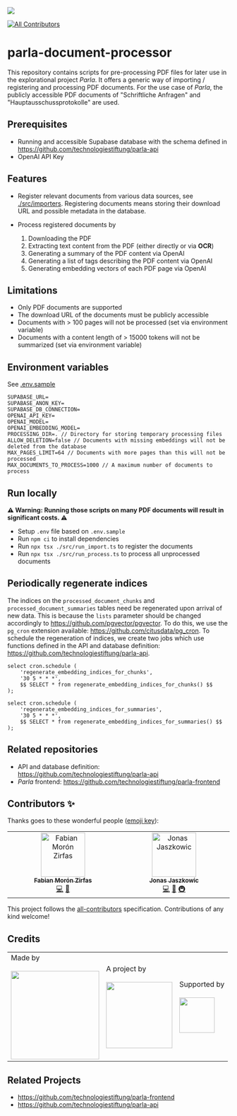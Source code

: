 ![](https://img.shields.io/badge/Built%20with%20%E2%9D%A4%EF%B8%8F-at%20Technologiestiftung%20Berlin-blue)

<!-- ALL-CONTRIBUTORS-BADGE:START - Do not remove or modify this section -->

[![All Contributors](https://img.shields.io/badge/all_contributors-2-orange.svg?style=flat-square)](#contributors-)

<!-- ALL-CONTRIBUTORS-BADGE:END -->

# parla-document-processor

This repository contains scripts for pre-processing PDF files for later use in the explorational project _Parla_. It offers a generic way of importing / registering and processing PDF documents. For the use case of _Parla_, the publicly accessible PDF documents of "Schriftliche Anfragen" and "Hauptausschussprotokolle" are used.

## Prerequisites

- Running and accessible Supabase database with the schema defined in https://github.com/technologiestiftung/parla-api
- OpenAI API Key

## Features

- Register relevant documents from various data sources, see [./src/importers](./src/importers). Registering documents means storing their download URL and possible metadata in the database.
- Process registered documents by

  1. Downloading the PDF
  2. Extracting text content from the PDF (either directly or via **OCR**)
  3. Generating a summary of the PDF content via OpenAI
  4. Generating a list of tags describing the PDF content via OpenAI
  5. Generating embedding vectors of each PDF page via OpenAI

## Limitations

- Only PDF documents are supported
- The download URL of the documents must be publicly accessible
- Documents with > 100 pages will not be processed (set via environment variable)
- Documents with a content length of > 15000 tokens will not be summarized (set via environment variable)

## Environment variables

See [.env.sample](.env.sample)

```
SUPABASE_URL=
SUPABASE_ANON_KEY=
SUPABASE_DB_CONNECTION=
OPENAI_API_KEY=
OPENAI_MODEL=
OPENAI_EMBEDDING_MODEL=
PROCESSING_DIR=. // Directory for storing temporary processing files
ALLOW_DELETION=false // Documents with missing embeddings will not be deleted from the database
MAX_PAGES_LIMIT=64 // Documents with more pages than this will not be processed
MAX_DOCUMENTS_TO_PROCESS=1000 // A maximum number of documents to process
```

## Run locally

**⚠️ Warning: Running those scripts on many PDF documents will result in significant costs. ⚠️**

- Setup `.env` file based on `.env.sample`
- Run `npm ci` to install dependencies
- Run `npx tsx ./src/run_import.ts` to register the documents
- Run `npx tsx ./src/run_process.ts` to process all unprocessed documents

## Periodically regenerate indices

The indices on the `processed_document_chunks` and `processed_document_summaries` tables need be regenerated upon arrival of new data.
This is because the `lists` parameter should be changed accordingly to https://github.com/pgvector/pgvector. To do this, we use the `pg_cron` extension available: https://github.com/citusdata/pg_cron. To schedule the regeneration of indices, we create two jobs which use functions defined in the API and database definition: https://github.com/technologiestiftung/parla-api.

```
select cron.schedule (
    'regenerate_embedding_indices_for_chunks',
    '30 5 * * *',
    $$ SELECT * from regenerate_embedding_indices_for_chunks() $$
);

select cron.schedule (
    'regenerate_embedding_indices_for_summaries',
    '30 5 * * *',
    $$ SELECT * from regenerate_embedding_indices_for_summaries() $$
);
```

## Related repositories

- API and database definition: https://github.com/technologiestiftung/parla-api
- _Parla_ frontend: https://github.com/technologiestiftung/parla-frontend

## Contributors ✨

Thanks goes to these wonderful people ([emoji key](https://allcontributors.org/docs/en/emoji-key)):

<!-- ALL-CONTRIBUTORS-LIST:START - Do not remove or modify this section -->
<!-- prettier-ignore-start -->
<!-- markdownlint-disable -->
<table>
  <tbody>
    <tr>
      <td align="center" valign="top" width="14.28%"><a href="https://fabianmoronzirfas.me/"><img src="https://avatars.githubusercontent.com/u/315106?v=4?s=100" width="100px;" alt="Fabian Morón Zirfas"/><br /><sub><b>Fabian Morón Zirfas</b></sub></a><br /><a href="https://github.com/technologiestiftung/parla-document-processor/commits?author=ff6347" title="Code">💻</a> <a href="#ideas-ff6347" title="Ideas, Planning, & Feedback">🤔</a></td>
      <td align="center" valign="top" width="14.28%"><a href="https://github.com/Jaszkowic"><img src="https://avatars.githubusercontent.com/u/10830180?v=4?s=100" width="100px;" alt="Jonas Jaszkowic"/><br /><sub><b>Jonas Jaszkowic</b></sub></a><br /><a href="https://github.com/technologiestiftung/parla-document-processor/commits?author=Jaszkowic" title="Code">💻</a> <a href="#ideas-Jaszkowic" title="Ideas, Planning, & Feedback">🤔</a> <a href="#infra-Jaszkowic" title="Infrastructure (Hosting, Build-Tools, etc)">🚇</a></td>
    </tr>
  </tbody>
</table>

<!-- markdownlint-restore -->
<!-- prettier-ignore-end -->

<!-- ALL-CONTRIBUTORS-LIST:END -->

This project follows the [all-contributors](https://github.com/all-contributors/all-contributors) specification. Contributions of any kind welcome!

## Credits

<table>
  <tr>
    <td>
      Made by <a href="https://citylab-berlin.org/de/start/">
        <br />
        <br />
        <img width="200" src="https://logos.citylab-berlin.org/logo-citylab-berlin.svg" />
      </a>
    </td>
    <td>
      A project by <a href="https://www.technologiestiftung-berlin.de/">
        <br />
        <br />
        <img width="150" src="https://logos.citylab-berlin.org/logo-technologiestiftung-berlin-de.svg" />
      </a>
    </td>
    <td>
      Supported by <a href="https://www.berlin.de/rbmskzl/">
        <br />
        <br />
        <img width="80" src="https://logos.citylab-berlin.org/logo-berlin-senatskanzelei-de.svg" />
      </a>
    </td>
  </tr>
</table>

## Related Projects

- https://github.com/technologiestiftung/parla-frontend
- https://github.com/technologiestiftung/parla-api
